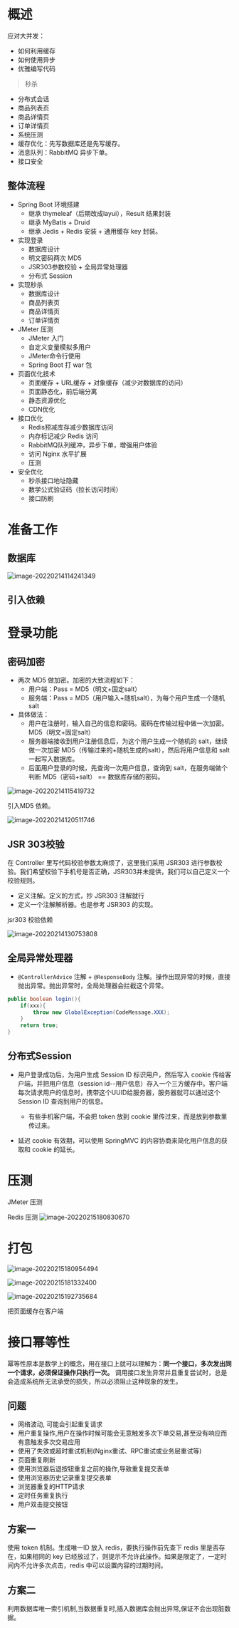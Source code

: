 # 概述

应对大并发：

- 如何利用缓存
- 如何使用异步
- 优雅编写代码

> 秒杀

- 分布式会话
- 商品列表页
- 商品详情页
- 订单详情页
- 系统压测
- 缓存优化：先写数据库还是先写缓存。
- 消息队列：RabbitMQ 异步下单。
- 接口安全

## 整体流程

- Spring Boot 环境搭建
    - 继承 thymeleaf（后期改成layui），Result 结果封装
    - 继承 MyBatis + Druid
    - 继承 Jedis + Redis 安装 + 通用缓存 key 封装。
- 实现登录
    - 数据库设计
    - 明文密码两次 MD5
    - JSR303参数校验 + 全局异常处理器
    - 分布式 Session
- 实现秒杀
    - 数据库设计
    - 商品列表页
    - 商品详情页
    - 订单详情页
- JMeter 压测
    - JMeter 入门
    - 自定义变量模拟多用户
    - JMeter命令行使用
    - Spring Boot 打 war 包
- 页面优化技术
    - 页面缓存 + URL缓存 + 对象缓存（减少对数据库的访问）
    - 页面静态化，前后端分离
    - 静态资源优化
    - CDN优化
- 接口优化
    - Redis预减库存减少数据库访问
    - 内存标记减少 Redis 访问
    - RabbitMQ队列缓冲，异步下单，增强用户体验
    - 访问 Nginx 水平扩展
    - 压测
- 安全优化
    - 秒杀接口地址隐藏
    - 数学公式验证码（拉长访问时间）
    - 接口防刷

# 准备工作

## 数据库

![image-20220214114241349](img\image-20220214114241349.png)

## 引入依赖

# 登录功能

## 密码加密

- 两次 MD5 做加密。加密的大致流程如下：
    - 用户端：Pass = MD5（明文+固定salt）
    - 服务端：Pass = MD5（用户输入+随机salt），为每个用户生成一个随机 salt
- 具体做法：
    - 用户在注册时，输入自己的信息和密码。密码在传输过程中做一次加密。MD5（明文+固定salt）
    - 服务器端接收到用户注册信息后，为这个用户生成一个随机的 salt，继续做一次加密 MD5（传输过来的+随机生成的salt），然后将用户信息和 salt 一起写入数据库。
    - 后面用户登录的时候，先查询一次用户信息，查询到 salt，在服务端做个判断 MD5（密码+salt） == 数据库存储的密码。





![image-20220214115419732](img\image-20220214115419732.png)

引入MD5 依赖。

![image-20220214120511746](img\image-20220214120511746.png)

## JSR 303校验

在 Controller 里写代码校验参数太麻烦了，这里我们采用 JSR303 进行参数校验。我们希望校验下手机号是否正确，JSR303并未提供，我们可以自己定义一个校验规则。

- 定义注解。定义的方式，抄 JSR303 注解就行
-  定义一个注解解析器。也是参考 JSR303 的实现。

jsr303 校验依赖

![image-20220214130753808](img\image-20220214130753808.png)

## 全局异常处理器

- `@ControllerAdvice` 注解 + `@ResponseBody` 注解。操作出现异常的时候，直接抛出异常。抛出异常时，全局处理器会拦截这个异常。

```java
public boolean login(){
    if(xxx){
        throw new GlobalException(CodeMessage.XXX);
    }
    return true;
}
```

## 分布式Session

- 用户登录成功后，为用户生成 Session ID 标识用户，然后写入 cookie 传给客户端，并把用户信息（session id--用户信息）存入一个三方缓存中。客户端每次请求用户的信息时，携带这个UUID给服务器，服务器就可以通过这个 Session ID 查询到用户的信息。
    - 有些手机客户端，不会把 token 放到 cookie 里传过来，而是放到参数里传过来。

- 延迟 cookie 有效期，可以使用 SpringMVC 的内容协商来简化用户信息的获取和 cookie 的延长。

# 压测

JMeter 压测

Redis 压测
![image-20220215180830670](C:\development\Code\note\CodeNotes\Project\img\image-20220215180830670.png)

# 打包

![image-20220215180954494](C:\development\Code\note\CodeNotes\Project\img\image-20220215180954494.png)

![image-20220215181332400](C:\development\Code\note\CodeNotes\Project\img\image-20220215181332400.png)

![image-20220215192735684](C:\development\Code\note\CodeNotes\Project\img\image-20220215192735684.png)

把页面缓存在客户端

# 接口幂等性

幂等性原本是数学上的概念，用在接口上就可以理解为：**同一个接口，多次发出同一个请求，必须保证操作只执行一次。** 调用接口发生异常并且重复尝试时，总是会造成系统所无法承受的损失，所以必须阻止这种现象的发生。

## 问题

- 网络波动, 可能会引起重复请求
- 用户重复操作,用户在操作时候可能会无意触发多次下单交易,甚至没有响应而有意触发多次交易应用
- 使用了失效或超时重试机制(Nginx重试、RPC重试或业务层重试等)
- 页面重复刷新
- 使用浏览器后退按钮重复之前的操作,导致重复提交表单
- 使用浏览器历史记录重复提交表单
- 浏览器重复的HTTP请求
- 定时任务重复执行
- 用户双击提交按钮

## 方案一

使用 token 机制。生成唯一ID 放入 redis，要执行操作前先查下 redis 里是否存在，如果相同的 key 已经放过了，则提示不允许此操作。如果是限定了，一定时间内不允许多次点击，redis 中可以设置内容的过期时间。

## 方案二

利用数据库唯一索引机制,当数据重复时,插入数据库会抛出异常,保证不会出现脏数据。
